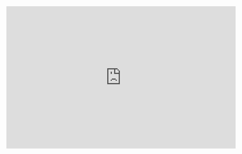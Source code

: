 <iframe title="ecommerce-analytics" width="600" height="373.5" src="https://app.powerbi.com/view?r=eyJrIjoiMDI1MTY1MDMtM2FjYS00YjJlLTliY2EtMTJiNTE1YmI4Mjk3IiwidCI6ImU2MzQyMGU2LTBlOTUtNDQxOC1hNWNlLWY1NWEyZjQ1NmFmMiJ9" frameborder="0" allowFullScreen="true"></iframe>
